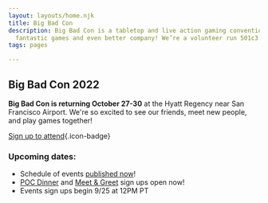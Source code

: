 ```yaml
---
layout: layouts/home.njk
title: Big Bad Con
description: Big Bad Con is a tabletop and live action gaming convention featuring
  fantastic games and even better company! We’re a volunteer run 501c3 non-profit!
tags: pages

---
```

## Big Bad Con 2022

**Big Bad Con is returning October 27-30** at the Hyatt Regency near San Francisco Airport. We're so excited to see our friends, meet new people, and play games together!

[Sign up to attend](/buy-a-badge){.icon-badge}

### Upcoming dates:

* Schedule of events [published now](https://www.bigbadcon.com/events/)!
* [POC Dinner](https://www.bigbadcon.com/events/poc-dinner) and [Meet & Greet](https://www.bigbadcon.com/events/poc-meet-greet) sign ups open now!
* Events sign ups begin 9/25 at 12PM PT